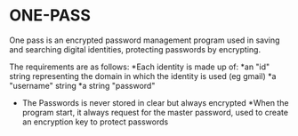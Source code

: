 # ONE-PASS

One pass is an encrypted password management program used in saving and searching digital identities, protecting passwords by encrypting.

The requirements are as follows:
*Each identity is made up of:
*an "id" string representing the domain in which the identity is used (eg gmail)
*a "username" string
*a string "password"
* The Passwords is never stored in clear but always encrypted
*When the program start, it always request for the master password, used to create an encryption key to protect passwords







